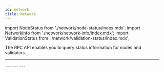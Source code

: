 ```yaml
---
id: network
title: Network
---
```


import NodeStatus from './network/node-status/index.mdx';
import NetworkInfo from './network/network-info/index.mdx';
import ValidationStatus from './network/validation-status/index.mdx';

The RPC API enables you to query status information for nodes and validators.

---
<NodeStatus />
---
<NetworkInfo />
---
<ValidationStatus />
---
